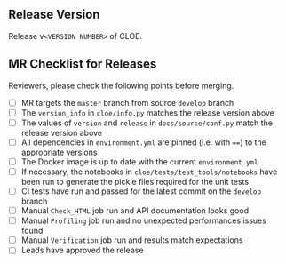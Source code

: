 ## Release Version

Release v`<VERSION NUMBER>` of CLOE.

## MR Checklist for Releases

Reviewers, please check the following points before merging.

- [ ] MR targets the `master` branch from source `develop` branch
- [ ] The `version_info` in `cloe/info.py` matches the release version above
- [ ] The values of `version` and `release` in `docs/source/conf.py` match
      the release version above
- [ ] All dependencies in `environment.yml` are pinned (i.e. with `==`) to the
      appropriate versions
- [ ] The Docker image is up to date with the current `environment.yml`
- [ ] If necessary, the notebooks in `cloe/tests/test_tools/notebooks` have
      been run to generate the pickle files required for the unit tests
- [ ] CI tests have run and passed for the latest commit on the `develop`
      branch
- [ ] Manual `Check_HTML` job run and API documentation looks good
- [ ] Manual `Profiling` job run and no unexpected performances issues found
- [ ] Manual `Verification` job run and results match expectations
- [ ] Leads have approved the release
